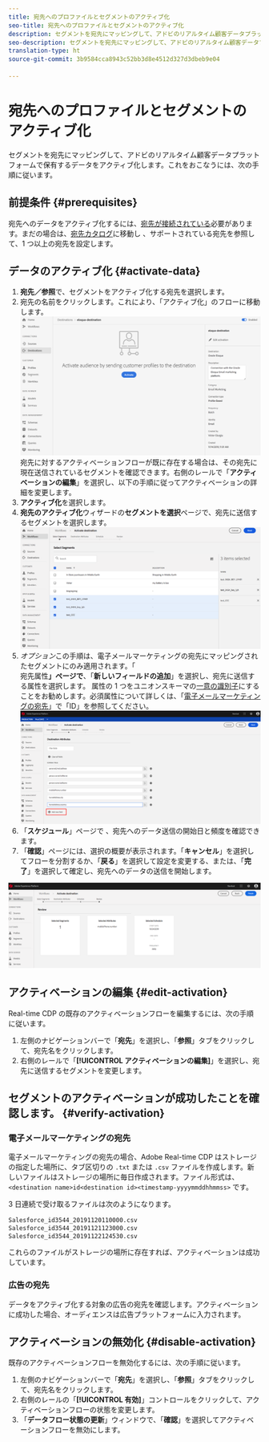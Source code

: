 ```yaml
---
title: 宛先へのプロファイルとセグメントのアクティブ化
seo-title: 宛先へのプロファイルとセグメントのアクティブ化
description: セグメントを宛先にマッピングして、アドビのリアルタイム顧客データプラットフォームで保有するデータをアクティブ化します。これをおこなうには、次の手順に従います。
seo-description: セグメントを宛先にマッピングして、アドビのリアルタイム顧客データプラットフォームで保有するデータをアクティブ化します。これをおこなうには、次の手順に従います。
translation-type: ht
source-git-commit: 3b9584cca8943c52bb3d8e4512d327d3dbeb9e04

---
```



# 宛先へのプロファイルとセグメントのアクティブ化

セグメントを宛先にマッピングして、アドビのリアルタイム顧客データプラットフォームで保有するデータをアクティブ化します。これをおこなうには、次の手順に従います。

## 前提条件 {#prerequisites}

宛先へのデータをアクティブ化するには、[宛先が接続されている](/help/rtcdp/destinations/assets/connect-destination.png)必要があります。まだの場合は、[宛先カタログ](/help/rtcdp/destinations/destinations-catalog.md)に移動し 、サポートされている宛先を参照して、1 つ以上の宛先を設定します。

## データのアクティブ化 {#activate-data}

1. **宛先／参照**&#x200B;で、セグメントをアクティブ化する宛先を選択します。
2. 宛先の名前をクリックします。これにより、「アクティブ化」のフローに移動します。
   ![activate-flow](/help/rtcdp/destinations/assets/activate-flow.png)
宛先に対するアクティベーションフローが既に存在する場合は、その宛先に現在送信されているセグメントを確認できます。右側のレールで「**アクティベーションの編集**」を選択し、以下の手順に従ってアクティベーションの詳細を変更します。
3. **アクティブ化**&#x200B;を選択します。
4. **宛先のアクティブ化**&#x200B;ウィザードの&#x200B;**セグメントを選択**ページで、宛先に送信するセグメントを選択します。
   ![segments-to-destination](/help/rtcdp/destinations/assets/select-segments.png)
5. *オプション*&#x200B;この手順は、電子メールマーケティングの宛先にマッピングされたセグメントにのみ適用されます。「<br>宛先属性&#x200B;**」ページで**、「**新しいフィールドの追加**」を選択し、宛先に送信する属性を選択します。
属性の 1 つをユニオンスキーマの[一意の識別子](/help/rtcdp/destinations/email-marketing-destinations.md#identity)にすることをお勧めします。必須属性について詳しくは、「[電子メールマーケティングの宛先](/help/rtcdp/destinations/email-marketing-destinations.md#identity)」で「ID」を参照してください。
   ![destination-attributes](/help/rtcdp/destinations/assets/destination-attributes.png)
6. 「**スケジュール**」ページで 、宛先へのデータ送信の開始日と頻度を確認できます。
7. 「**確認**」ページには、選択の概要が表示されます。「**キャンセル**」を選択してフローを分割するか、「**戻る**」を選択して設定を変更する、または、「**完了**」を選択して確定し、宛先へのデータの送信を開始します。

![confirm-selection](/help/rtcdp/destinations/assets/confirm-selection.png)

## アクティベーションの編集 {#edit-activation}

Real-time CDP の既存のアクティベーションフローを編集するには、次の手順に従います。

1. 左側のナビゲーションバーで「**宛先**」を選択し、「**参照**」タブをクリックして、宛先名をクリックします。
2. 右側のレールで「**[!UICONTROL アクティベーションの編集]**」を選択し、宛先に送信するセグメントを変更します。

## セグメントのアクティベーションが成功したことを確認します。 {#verify-activation}

### 電子メールマーケティングの宛先

電子メールマーケティングの宛先の場合、Adobe Real-time CDP はストレージの指定した場所に、タブ区切りの `.txt` または `.csv` ファイルを作成します。新しいファイルはストレージの場所に毎日作成されます。ファイル形式は、`<destination name>id<destination id><timestamp-yyyymmddhhmmss>` です。

3 日連続で受け取るファイルは次のようになります。

```
Salesforce_id3544_20191120110000.csv
Salesforce_id3544_20191121123000.csv
Salesforce_id3544_20191122124530.csv
```

これらのファイルがストレージの場所に存在すれば、アクティベーションは成功しています。

### 広告の宛先

データをアクティブ化する対象の広告の宛先を確認します。アクティベーションに成功した場合、オーディエンスは広告プラットフォームに入力されます。

## アクティベーションの無効化 {#disable-activation}

既存のアクティベーションフローを無効化するには、次の手順に従います。

1. 左側のナビゲーションバーで「**宛先**」を選択し、「**参照**」タブをクリックして、宛先名をクリックします。
2. 右側のレールの「**[!UICONTROL 有効]**」コントロールをクリックして、アクティベーションフローの状態を変更します。
3. 「**データフロー状態の更新**」ウィンドウで、「**確認**」を選択してアクティベーションフローを無効にします。

